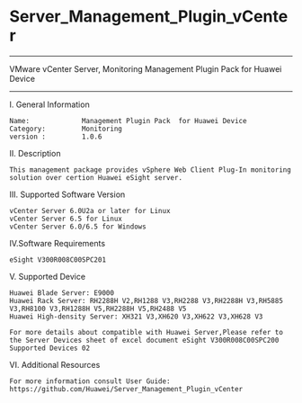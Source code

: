 # Server_Management_Plugin_vCenter

**********************************************************************************
VMware vCenter Server, Monitoring Management Plugin Pack for Huawei Device
**********************************************************************************


I. General Information 

    Name:             Management Plugin Pack  for Huawei Device
    Category:         Monitoring
    version :         1.0.6

II. Description

    This management package provides vSphere Web Client Plug-In monitoring solution over certion Huawei eSight server.

III. Supported Software Version

    vCenter Server 6.0U2a or later for Linux 
    vCenter Server 6.5 for Linux
    vCenter Server 6.0/6.5 for Windows  
    
IV.Software Requirements

    eSight V300R008C00SPC201

V. Supported Device

    Huawei Blade Server: E9000
    Huawei Rack Server: RH2288H V2,RH1288 V3,RH2288 V3,RH2288H V3,RH5885 V3,RH8100 V3,RH1288H V5,RH2288H V5,RH2488 V5
    Huawei High-density Server: XH321 V3,XH620 V3,XH622 V3,XH628 V3
    
    For more details about compatible with Huawei Server,Please refer to the Server Devices sheet of excel document eSight V300R008C00SPC200 Supported Devices 02

VI. Additional Resources
	
    For more information consult User Guide: https://github.com/Huawei/Server_Management_Plugin_vCenter 
